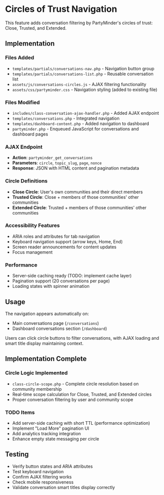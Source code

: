 # Circles of Trust Navigation

This feature adds conversation filtering by PartyMinder's circles of trust: Close, Trusted, and Extended.

## Implementation

### Files Added
- `templates/partials/conversations-nav.php` - Navigation button group
- `templates/partials/conversations-list.php` - Reusable conversation list
- `assets/js/conversations-circles.js` - AJAX filtering functionality
- `assets/css/partyminder.css` - Navigation styling (added to existing file)

### Files Modified
- `includes/class-conversation-ajax-handler.php` - Added AJAX endpoint
- `templates/conversations.php` - Integrated navigation
- `templates/dashboard-content.php` - Added navigation to dashboard
- `partyminder.php` - Enqueued JavaScript for conversations and dashboard pages

### AJAX Endpoint
- **Action**: `partyminder_get_conversations`
- **Parameters**: `circle`, `topic_slug`, `page`, `nonce`
- **Response**: JSON with HTML content and pagination metadata

### Circle Definitions
- **Close Circle**: User's own communities and their direct members
- **Trusted Circle**: Close + members of those communities' other communities  
- **Extended Circle**: Trusted + members of those communities' other communities

### Accessibility Features
- ARIA roles and attributes for tab navigation
- Keyboard navigation support (arrow keys, Home, End)
- Screen reader announcements for content updates
- Focus management

### Performance
- Server-side caching ready (TODO: implement cache layer)
- Pagination support (20 conversations per page)
- Loading states with spinner animation

## Usage

The navigation appears automatically on:
- Main conversations page (`/conversations`)
- Dashboard conversations section (`/dashboard`)

Users can click circle buttons to filter conversations, with AJAX loading and smart title display maintaining context.

## Implementation Complete

### Circle Logic Implemented
- `class-circle-scope.php` - Complete circle resolution based on community membership
- Real-time scope calculation for Close, Trusted, and Extended circles
- Proper conversation filtering by user and community scope

### TODO Items
- Add server-side caching with short TTL (performance optimization)
- Implement "Load More" pagination UI
- Add analytics tracking integration  
- Enhance empty state messaging per circle

## Testing
- Verify button states and ARIA attributes
- Test keyboard navigation
- Confirm AJAX filtering works
- Check mobile responsiveness
- Validate conversation smart titles display correctly
